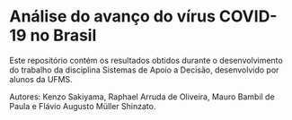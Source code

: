 # Análise do avanço do vírus COVID-19 no Brasil

Este repositório contém os resultados obtidos durante o desenvolvimento do trabalho da disciplina Sistemas de Apoio a Decisão, desenvolvido por alunos da UFMS.


Autores: Kenzo Sakiyama, Raphael Arruda de Oliveira, Mauro Bambil de Paula e Flávio Augusto Müller Shinzato.
